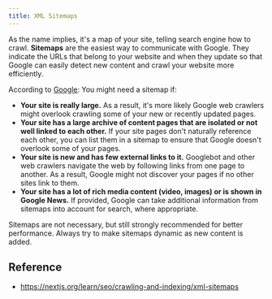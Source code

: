 ```yaml
---
title: XML Sitemaps
---
```


As the name implies, it's a map of your site, telling search engine how to crawl.
**Sitemaps** are the easiest way to communicate with Google. They indicate the URLs that belong to your website and when they update so that Google can easily detect new content and crawl your website more efficiently.

According to [Google](https://developers.google.com/search/docs/advanced/sitemaps/overview):
You might need a sitemap if:

- **Your site is really large.** As a result, it's more likely Google web crawlers might overlook crawling some of your new or recently updated pages.
- **Your site has a large archive of content pages that are isolated or not well linked to each other.** If your site pages don't naturally reference each other, you can list them in a sitemap to ensure that Google doesn't overlook some of your pages.
- **Your site is new and has few external links to it.** Googlebot and other web crawlers navigate the web by following links from one page to another. As a result, Google might not discover your pages if no other sites link to them.
- **Your site has a lot of rich media content (video, images) or is shown in Google News.** If provided, Google can take additional information from sitemaps into account for search, where appropriate.

Sitemaps are not necessary, but still strongly recommended for better performance.
Always try to make sitemaps dynamic as new content is added.

## Reference

- https://nextjs.org/learn/seo/crawling-and-indexing/xml-sitemaps
